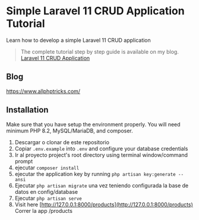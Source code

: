 # Simple Laravel 11 CRUD Application Tutorial
Learn how to develop a simple Laravel 11 CRUD application

> The complete tutorial step by step guide is available on my blog. [Laravel 11 CRUD Application](https://www.allphptricks.com/simple-laravel-11-crud-application-tutorial/)

## Blog
https://www.allphptricks.com/


## Installation 
Make sure that you have setup the environment properly. You will need minimum PHP 8.2, MySQL/MariaDB, and composer.

1. Descargar o clonar de este repositorio
2. Copiar `.env.example` into `.env` and configure your database credentials
3. Ir al proyecto project's root directory using terminal window/command prompt
4. ejecutar `composer install`
5. ejecutar the application key by running `php artisan key:generate --ansi`
6. Ejecutar `php artisan migrate` una vez teniendo configurada la base de datos en config/database
7. Ejecutar `php artisan serve`
8. Visit here [http://127.0.0.1:8000/products](http://127.0.0.1:8000/products) Correr la app /products
